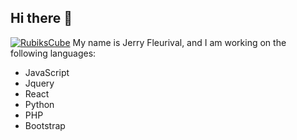 ## Hi there 👋

<!--
**jerryfleurival/jerryfleurival** is a ✨ _special_ ✨ repository because its `README.md` (this file) appears on your GitHub profile.

Here are some ideas to get you started:

- 🔭 I’m currently working on ...
- 🌱 I’m currently learning ...
- 👯 I’m looking to collaborate on ...
- 🤔 I’m looking for help with ...
- 💬 Ask me about ...
- 📫 How to reach me: ...
- 😄 Pronouns: ...
- ⚡ Fun fact: ...
-->
[![RubiksCube](https://cdn3.emoji.gg/emojis/9925_RubiksCube.png)](https://emoji.gg/emoji/9925_RubiksCube)
My name is Jerry Fleurival, and I am working on the following languages:<br>
* JavaScript<br>
* Jquery<br>
* React<br>
* Python<br>
* PHP<br>
* Bootstrap<br>
